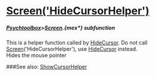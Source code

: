 # [Screen('HideCursorHelper')](Screen-HideCursorHelper) 
##### [Psychtoolbox](Pyschtoolbox)>[Screen](Screen).{mex*} subfunction


This is a helper function called by [HideCursor](HideCursor).  Do not call  
[Screen](Screen)('HideCursorHelper'), use [HideCursor](HideCursor) instead.  
Hides the mouse pointer  


###See also:
[ShowCursorHelper](Screen-ShowCursorHelper)
